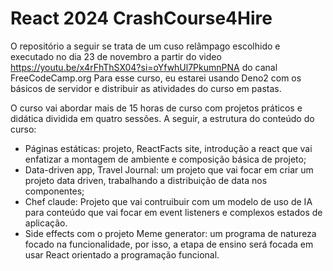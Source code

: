 # React 2024 CrashCourse4Hire

O repositório a seguir se trata de um cuso relâmpago escolhido e executado no dia 23 de novembro a partir do video
https://youtu.be/x4rFhThSX04?si=oYfwhUl7PkumnPNA  do canal FreeCodeCamp.org
Para esse curso, eu estarei usando Deno2 com os básicos de servidor e distribuir as atividades do curso em pastas.

O curso vai abordar mais de 15 horas de curso com projetos práticos e didática dividida em quatro sessões. 
A seguir, a estrutura do conteúdo do curso:
- Páginas estáticas: projeto, ReactFacts site, introdução a react que vai enfatizar a montagem de ambiente e composição básica de projeto;
- Data-driven app, Travel Journal: um projeto que vai focar em criar um projeto data driven,  trabalhando a distribuição de data nos componentes;
- Chef claude: Projeto que vai contruibuir com um modelo de uso de IA para conteúdo que vai focar em event listeners e complexos estados de aplicação.
- Side effects com o projeto Meme generator: um programa de natureza focado na funcionalidade, por isso, a etapa de ensino será focada em usar React orientado a programação funcional.


